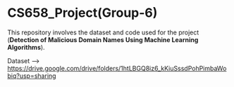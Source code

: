 # CS658_Project(Group-6)

This repository involves the dataset and code used for the project (**Detection of Malicious Domain Names Using Machine Learning Algorithms**).

Dataset --> https://drive.google.com/drive/folders/1htLBGQ8iz6_kKiuSssdPohPimbaWobiq?usp=sharing
